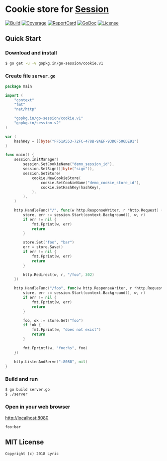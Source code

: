 # Cookie store for [Session](https://github.com/go-session/session)

[![Build][Build-Status-Image]][Build-Status-Url] [![Coverage][Coverage-Image]][Coverage-Url] [![ReportCard][reportcard-image]][reportcard-url] [![GoDoc][godoc-image]][godoc-url] [![License][license-image]][license-url]

## Quick Start

### Download and install

```bash
$ go get -u -v gopkg.in/go-session/cookie.v1
```

### Create file `server.go`

```go
package main

import (
	"context"
	"fmt"
	"net/http"

	"gopkg.in/go-session/cookie.v1"
	"gopkg.in/session.v2"
)

var (
	hashKey = []byte("FF51A553-72FC-478B-9AEF-93D6F506DE91")
)

func main() {
	session.InitManager(
		session.SetCookieName("demo_session_id"),
		session.SetSign([]byte("sign")),
		session.SetStore(
			cookie.NewCookieStore(
				cookie.SetCookieName("demo_cookie_store_id"),
				cookie.SetHashKey(hashKey),
			),
		),
	)

	http.HandleFunc("/", func(w http.ResponseWriter, r *http.Request) {
		store, err := session.Start(context.Background(), w, r)
		if err != nil {
			fmt.Fprint(w, err)
			return
		}

		store.Set("foo", "bar")
		err = store.Save()
		if err != nil {
			fmt.Fprint(w, err)
			return
		}

		http.Redirect(w, r, "/foo", 302)
	})

	http.HandleFunc("/foo", func(w http.ResponseWriter, r *http.Request) {
		store, err := session.Start(context.Background(), w, r)
		if err != nil {
			fmt.Fprint(w, err)
			return
		}

		foo, ok := store.Get("foo")
		if !ok {
			fmt.Fprint(w, "does not exist")
			return
		}

		fmt.Fprintf(w, "foo:%s", foo)
	})

	http.ListenAndServe(":8080", nil)
}
```

### Build and run

```bash
$ go build server.go
$ ./server
```

### Open in your web browser

<http://localhost:8080>

    foo:bar


## MIT License

    Copyright (c) 2018 Lyric

[Build-Status-Url]: https://travis-ci.org/go-session/cookie
[Build-Status-Image]: https://travis-ci.org/go-session/cookie.svg?branch=master
[Coverage-Url]: https://coveralls.io/github/go-session/cookie?branch=master
[Coverage-Image]: https://coveralls.io/repos/github/go-session/cookie/badge.svg?branch=master
[reportcard-url]: https://goreportcard.com/report/gopkg.in/go-session/cookie.v1
[reportcard-image]: https://goreportcard.com/badge/gopkg.in/go-session/cookie.v1
[godoc-url]: https://godoc.org/gopkg.in/go-session/cookie.v1
[godoc-image]: https://godoc.org/gopkg.in/go-session/cookie.v1?status.svg
[license-url]: http://opensource.org/licenses/MIT
[license-image]: https://img.shields.io/npm/l/express.svg
